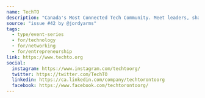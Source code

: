 ```yaml
---
name: TechTO
description: "Canada's Most Connected Tech Community. Meet leaders, share ideas, and connect with people who can open new doors."
source: "issue #42 by @jordyarms"
tags:
  - type/event-series
  - for/technology
  - for/networking
  - for/entrepreneurship
link: https://www.techto.org
social:
  instagram: https://www.instagram.com/techtoorg/
  twitter: https://twitter.com/TechTO
  linkedin: https://ca.linkedin.com/company/techtorontoorg
  facebook: https://www.facebook.com/techtorontoorg/
---
```


<!-- Community added from GitHub issue #42 -->
